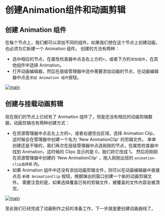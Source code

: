 # 创建Animation组件和动画剪辑

## 创建 Animation 组件

在每个节点上，我们都可以添加不同的组件。如果我们想在这个节点上创建动画，也必须为它新建一个 Animation 组件。
创建的方法有两种：

 - 选中相应的节点，在属性检查器中点击右上方的`+`，或者下方的`添加组件`，在其他组件中选择 Animation。
 - 打开动画编辑器，然后在层级管理器中选中需要添加动画的节点，在动画编辑器中点击`添加 Animation 组件`按钮。

<a href="animation-clip/add-component.png"><img src="animation-clip/add-component.png" alt="main"></a>

## 创建与挂载动画剪辑

现在我们的节点上已经有了 Animation 组件了，但是还没有相应的动画剪辑数据，动画剪辑也有两种创建方式：

 - 在资源管理器中点击左上方的`+`，或者右键空白区域，选择 Animation Clip，这时候会在管理器中创建一个名为 'New AnimationClip' 的剪辑文件。
单单创建还是不够的，我们再次在层级管理器中点选刚刚的节点，在属性检查器中找到 Animation，这时候的 Clips 显示的是 0，我们将它改成 1。
然后将刚刚在资源管理器中创建的 'New AnimationClip' ，拖入刚刚出现的 `animation-clip选择框` 内。
 - 如果 Animation 组件中还没有添加动画剪辑文件，则可以在动画编辑器中直接点击 `新建 AnimationClip` 按钮，根据弹出的窗口创建一个新的动画剪辑文件。
 需要注意的是，如果选择覆盖已有的剪辑文件，被覆盖的文件内容会被清空。

<a href="animation-clip/add-clip.png"><img src="animation-clip/add-clip.png" alt="main"></a>


至此我们已经完成了动画制作之前的准备工作，下一步就是要创建动画曲线了。

